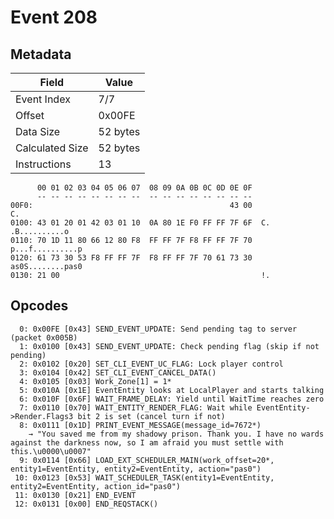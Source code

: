 # Event 208

## Metadata

| Field           | Value    |
|-----------------|----------|
| Event Index     | 7/7      |
| Offset          | 0x00FE   |
| Data Size       | 52 bytes |
| Calculated Size | 52 bytes |
| Instructions    | 13       |

```
      00 01 02 03 04 05 06 07  08 09 0A 0B 0C 0D 0E 0F
      -- -- -- -- -- -- -- --  -- -- -- -- -- -- -- --
00F0:                                            43 00                C.
0100: 43 01 20 01 42 03 01 10  0A 80 1E F0 FF FF 7F 6F  C. .B..........o
0110: 70 1D 11 80 66 12 80 F8  FF FF 7F F8 FF FF 7F 70  p...f..........p
0120: 61 73 30 53 F8 FF FF 7F  F8 FF FF 7F 70 61 73 30  as0S........pas0
0130: 21 00                                             !.              
```

## Opcodes

```
  0: 0x00FE [0x43] SEND_EVENT_UPDATE: Send pending tag to server (packet 0x005B)
  1: 0x0100 [0x43] SEND_EVENT_UPDATE: Check pending flag (skip if not pending)
  2: 0x0102 [0x20] SET_CLI_EVENT_UC_FLAG: Lock player control
  3: 0x0104 [0x42] SET_CLI_EVENT_CANCEL_DATA()
  4: 0x0105 [0x03] Work_Zone[1] = 1*
  5: 0x010A [0x1E] EventEntity looks at LocalPlayer and starts talking
  6: 0x010F [0x6F] WAIT_FRAME_DELAY: Yield until WaitTime reaches zero
  7: 0x0110 [0x70] WAIT_ENTITY_RENDER_FLAG: Wait while EventEntity->Render.Flags3 bit 2 is set (cancel turn if not)
  8: 0x0111 [0x1D] PRINT_EVENT_MESSAGE(message_id=7672*)
    → "You saved me from my shadowy prison. Thank you. I have no wards against the darkness now, so I am afraid you must settle with this.\u0000\u0007"
  9: 0x0114 [0x66] LOAD_EXT_SCHEDULER_MAIN(work_offset=20*, entity1=EventEntity, entity2=EventEntity, action="pas0")
 10: 0x0123 [0x53] WAIT_SCHEDULER_TASK(entity1=EventEntity, entity2=EventEntity, action_id="pas0")
 11: 0x0130 [0x21] END_EVENT
 12: 0x0131 [0x00] END_REQSTACK()
```
